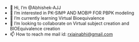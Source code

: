 - 👋 Hi, I’m @Abhishek-AJJ
- 👀 I’m interested in PK-SIM® AND MOBI® FOR PBPK modeling
- 🌱 I’m currently learning Virtual Bioequivalence 
- 💞️ I’m looking to collaborate on Virtual subject creation and BIOEquivalence creation
- 📫 How to reach me mail id: rxjainabhi@gmail.com

<!---
Abhishek-AJJ/Abhishek-AJJ is a ✨ special ✨ repository because its `README.md` (this file) appears on your GitHub profile.
You can click the Preview link to take a look at your changes.
--->
